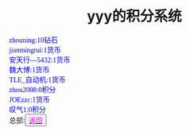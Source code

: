 <html>
<head>
	<title>xitong</title>
	    <style type="text/css">
		<!--
			.blue{color:#0000FF}
			.purple{color: #FF00FF}
			.宋体{font-family:"宋体"}
		-->
        </style>
</head>
<body>
		<h1><center>yyy的积分系统</center></h1>
		<div class="宋体 blue">
			zhouning:10钻石<br>
			jianmingrui:1货币<br>
			安天行—5432:1货币<br>
			魏大博:1货币<br>
			TLE_自动机:1货币<br>
			zhou2008:0积分<br>
			JOEzzc:1货币<br>
			叹气1:0积分
		</div>
		<div>总部:<button title="back"><a href="https://zhouningyuan1234.github.io/yyytuandui/"><span class="purple">返回</span></a></button></div>
</body>
</html>
